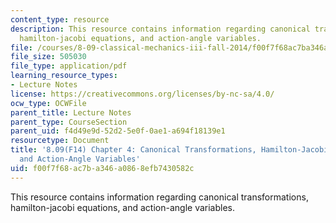 ```yaml
---
content_type: resource
description: This resource contains information regarding canonical transformations,
  hamilton-jacobi equations, and action-angle variables.
file: /courses/8-09-classical-mechanics-iii-fall-2014/f00f7f68ac7ba346a0868efb7430582c_MIT8_09F14_Chapter_4.pdf
file_size: 505030
file_type: application/pdf
learning_resource_types:
- Lecture Notes
license: https://creativecommons.org/licenses/by-nc-sa/4.0/
ocw_type: OCWFile
parent_title: Lecture Notes
parent_type: CourseSection
parent_uid: f4d49e9d-52d2-5e0f-0ae1-a694f18139e1
resourcetype: Document
title: '8.09(F14) Chapter 4: Canonical Transformations, Hamilton-Jacobi Equations,
  and Action-Angle Variables'
uid: f00f7f68-ac7b-a346-a086-8efb7430582c
---
```

This resource contains information regarding canonical transformations, hamilton-jacobi equations, and action-angle variables.